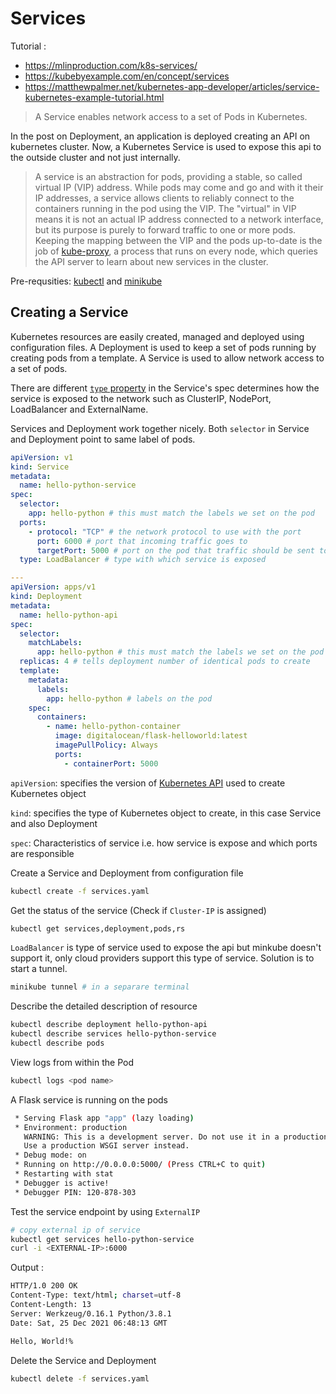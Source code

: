 # Services

Tutorial :

- https://mlinproduction.com/k8s-services/
- https://kubebyexample.com/en/concept/services
- https://matthewpalmer.net/kubernetes-app-developer/articles/service-kubernetes-example-tutorial.html

> A Service enables network access to a set of Pods in Kubernetes.

In the post on Deployment, an application is deployed creating an API on kubernetes cluster. Now, a Kubernetes Service is used to expose this api to the outside cluster and not just internally.

> A service is an abstraction for pods, providing a stable, so called virtual IP (VIP) address. While pods may come and go and with it their IP addresses, a service allows clients to reliably connect to the containers running in the pod using the VIP. The "virtual" in VIP means it is not an actual IP address connected to a network interface, but its purpose is purely to forward traffic to one or more pods. Keeping the mapping between the VIP and the pods up-to-date is the job of [kube-proxy](https://kubernetes.io/docs/admin/kube-proxy/), a process that runs on every node, which queries the API server to learn about new services in the cluster.

Pre-requsities: [kubectl](https://kubernetes.io/docs/tasks/tools/install-kubectl-linux/) and [minikube](https://minikube.sigs.k8s.io/docs/start/)

## Creating a Service

Kubernetes resources are easily created, managed and deployed using configuration files. A Deployment is used to keep a set of pods running by creating pods from a template. A Service is used to allow network access to a set of pods.

There are different [`type` property](https://kubernetes.io/docs/concepts/services-networking/service/#publishing-services-service-types) in the Service's spec determines how the service is exposed to the network such as ClusterIP, NodePort, LoadBalancer and ExternalName.

Services and Deployment work together nicely. Both `selector` in Service and Deployment point to same label of pods.

```yaml
apiVersion: v1
kind: Service
metadata:
  name: hello-python-service
spec:
  selector:
    app: hello-python # this must match the labels we set on the pod
  ports:
    - protocol: "TCP" # the network protocol to use with the port
      port: 6000 # port that incoming traffic goes to
      targetPort: 5000 # port on the pod that traffic should be sent to
  type: LoadBalancer # type with which service is exposed

---
apiVersion: apps/v1
kind: Deployment
metadata:
  name: hello-python-api
spec:
  selector:
    matchLabels:
      app: hello-python # this must match the labels we set on the pod
  replicas: 4 # tells deployment number of identical pods to create
  template:
    metadata:
      labels:
        app: hello-python # labels on the pod
    spec:
      containers:
        - name: hello-python-container
          image: digitalocean/flask-helloworld:latest
          imagePullPolicy: Always
          ports:
            - containerPort: 5000
```

`apiVersion`: specifies the version of [Kubernetes API](https://kubernetes.io/docs/concepts/overview/kubernetes-api/#api-versioning) used to create Kubernetes object

`kind`: specifies the type of Kubernetes object to create, in this case Service and also Deployment

`spec`: Characteristics of service i.e. how service is expose and which ports are responsible

Create a Service and Deployment from configuration file

```bash
kubectl create -f services.yaml
```

Get the status of the service (Check if `Cluster-IP` is assigned)

```bash
kubectl get services,deployment,pods,rs
```

`LoadBalancer` is type of service used to expose the api but minkube doesn't support it, only cloud providers support this type of service. Solution is to start a tunnel.

```bash
minikube tunnel # in a separare terminal
```

Describe the detailed description of resource

```bash
kubectl describe deployment hello-python-api
kubectl describe services hello-python-service
kubectl describe pods
```

View logs from within the Pod

```bash
kubectl logs <pod name>
```

A Flask service is running on the pods

```bash
 * Serving Flask app "app" (lazy loading)
 * Environment: production
   WARNING: This is a development server. Do not use it in a production deployment.
   Use a production WSGI server instead.
 * Debug mode: on
 * Running on http://0.0.0.0:5000/ (Press CTRL+C to quit)
 * Restarting with stat
 * Debugger is active!
 * Debugger PIN: 120-878-303

```

Test the service endpoint by using `ExternalIP`

```bash
# copy external ip of service
kubectl get services hello-python-service
curl -i <EXTERNAL-IP>:6000
```

Output :

```bash
HTTP/1.0 200 OK
Content-Type: text/html; charset=utf-8
Content-Length: 13
Server: Werkzeug/0.16.1 Python/3.8.1
Date: Sat, 25 Dec 2021 06:48:13 GMT

Hello, World!%
```

Delete the Service and Deployment

```bash
kubectl delete -f services.yaml
```
